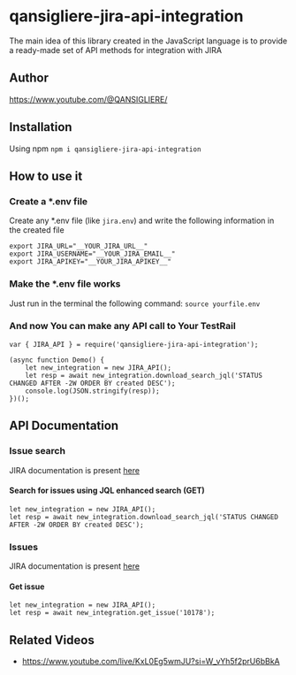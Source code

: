 # qansigliere-jira-api-integration

The main idea of ​​this library created in the JavaScript language is to provide a ready-made set of API methods for
integration with JIRA

## Author

https://www.youtube.com/@QANSIGLIERE/

## Installation

Using npm `npm i qansigliere-jira-api-integration`

## How to use it

### Create a \*.env file

Create any \*.env file (like `jira.env`) and write the following information in the created file

```
export JIRA_URL="__YOUR_JIRA_URL__"
export JIRA_USERNAME="__YOUR_JIRA_EMAIL__"
export JIRA_APIKEY="__YOUR_JIRA_APIKEY__"
```

### Make the \*.env file works

Just run in the terminal the following command: `source yourfile.env`

### And now You can make any API call to Your TestRail

```
var { JIRA_API } = require('qansigliere-jira-api-integration');

(async function Demo() {
    let new_integration = new JIRA_API();
    let resp = await new_integration.download_search_jql('STATUS CHANGED AFTER -2W ORDER BY created DESC');
    console.log(JSON.stringify(resp));
})();
```

## API Documentation

### Issue search

JIRA documentation is present
[here](https://developer.atlassian.com/cloud/jira/platform/rest/v3/api-group-issue-search/#api-group-issue-search)

#### Search for issues using JQL enhanced search (GET)

```
let new_integration = new JIRA_API();
let resp = await new_integration.download_search_jql('STATUS CHANGED AFTER -2W ORDER BY created DESC');
```

### Issues

JIRA documentation is present
[here](https://developer.atlassian.com/cloud/jira/platform/rest/v3/api-group-issues/#api-group-issues)

#### Get issue

```
let new_integration = new JIRA_API();
let resp = await new_integration.get_issue('10178');
```

## Related Videos

-   https://www.youtube.com/live/KxL0Eg5wmJU?si=W_vYh5f2prU6bBkA
